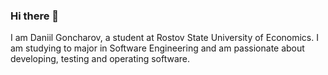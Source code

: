 ### Hi there 👋

I am Daniil Goncharov, a student at Rostov State University of Economics. 
I am studying to major in Software Engineering and am passionate about developing, testing and operating software.
